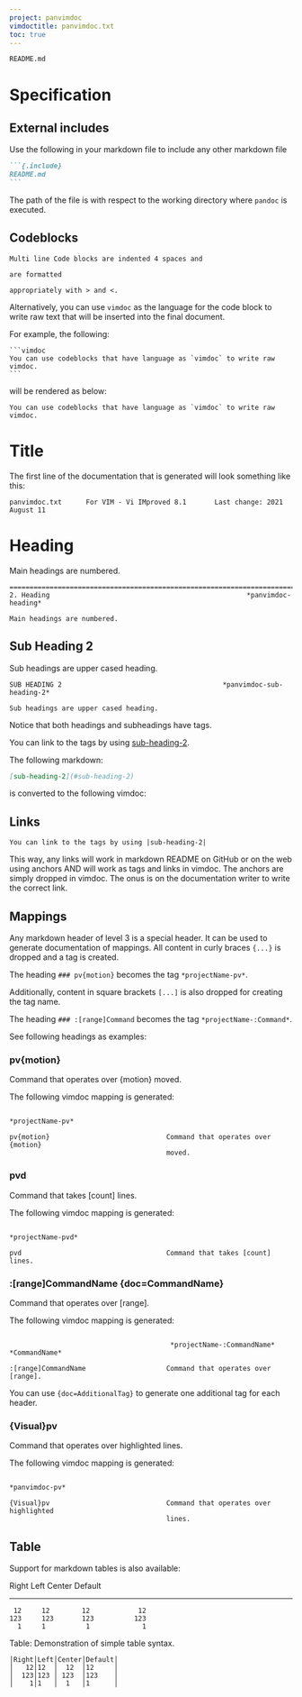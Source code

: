 ```yaml
---
project: panvimdoc
vimdoctitle: panvimdoc.txt
toc: true
---
```


```{.include}
README.md
```

# Specification

## External includes

Use the following in your markdown file to include any other markdown file

````markdown
```{.include}
README.md
```
````

The path of the file is with respect to the working directory where `pandoc` is executed.

## Codeblocks

```
Multi line Code blocks are indented 4 spaces and

are formatted

appropriately with > and <.
```

Alternatively, you can use `vimdoc` as the language for the code block to write raw text that will be inserted into the final document.

For example, the following:

````
```vimdoc
You can use codeblocks that have language as `vimdoc` to write raw vimdoc.
```
````

will be rendered as below:

```vimdoc
You can use codeblocks that have language as `vimdoc` to write raw vimdoc.
```

# Title

The first line of the documentation that is generated will look something like this:

```
panvimdoc.txt      For VIM - Vi IMproved 8.1       Last change: 2021 August 11
```

# Heading

Main headings are numbered.

```
==============================================================================
2. Heading                                                 *panvimdoc-heading*

Main headings are numbered.
```

## Sub Heading 2

Sub headings are upper cased heading.

```
SUB HEADING 2                                        *panvimdoc-sub-heading-2*

Sub headings are upper cased heading.
```

Notice that both headings and subheadings have tags.

You can link to the tags by using [sub-heading-2](#sub-heading-2).

The following markdown:

```markdown
[sub-heading-2](#sub-heading-2)
```

is converted to the following vimdoc:

## Links

```
You can link to the tags by using |sub-heading-2|
```

This way, any links will work in markdown README on GitHub or on the web using anchors AND will work as tags and links in vimdoc.
The anchors are simply dropped in vimdoc.
The onus is on the documentation writer to write the correct link.

## Mappings

Any markdown header of level 3 is a special header. It can be used to generate documentation of mappings.
All content in curly braces `{...}` is dropped and a tag is created.

The heading `### pv{motion}` becomes the tag `*projectName-pv*`.

Additionally, content in square brackets `[...]` is also dropped for creating the tag name.

The heading `### :[range]Command` becomes the tag `*projectName-:Command*`.

See following headings as examples:

### pv{motion}

Command that operates over {motion} moved.

The following vimdoc mapping is generated:

```
                                                                *projectName-pv*

pv{motion}                             Command that operates over {motion}
                                       moved.

```

### pvd

Command that takes [count] lines.

The following vimdoc mapping is generated:

```
                                                               *projectName-pvd*

pvd                                    Command that takes [count] lines.

```

### :[range]CommandName {doc=CommandName}

Command that operates over [range].

The following vimdoc mapping is generated:

```

                                        *projectName-:CommandName* *CommandName*

:[range]CommandName                    Command that operates over [range].
```

You can use `{doc=AdditionalTag}` to generate one additional tag for each header.

### {Visual}pv

Command that operates over highlighted lines.

The following vimdoc mapping is generated:

```
                                                                *panvimdoc-pv*

{Visual}pv                             Command that operates over highlighted
                                       lines.
```

## Table

Support for markdown tables is also available:

<!-- prettier-ignore-start -->
  Right     Left     Center     Default
-------     ------ ----------   -------
     12     12        12            12
    123     123       123          123
      1     1          1             1

Table:  Demonstration of simple table syntax.

<!-- prettier-ignore-end -->

```
│Right│Left│Center│Default│
│   12│12  │  12  │12     │
│  123│123 │ 123  │123    │
│    1│1   │  1   │1      │
```
